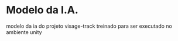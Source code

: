 # Modelo da I.A.
modelo da ia do projeto visage-track treinado para ser executado no ambiente unity
